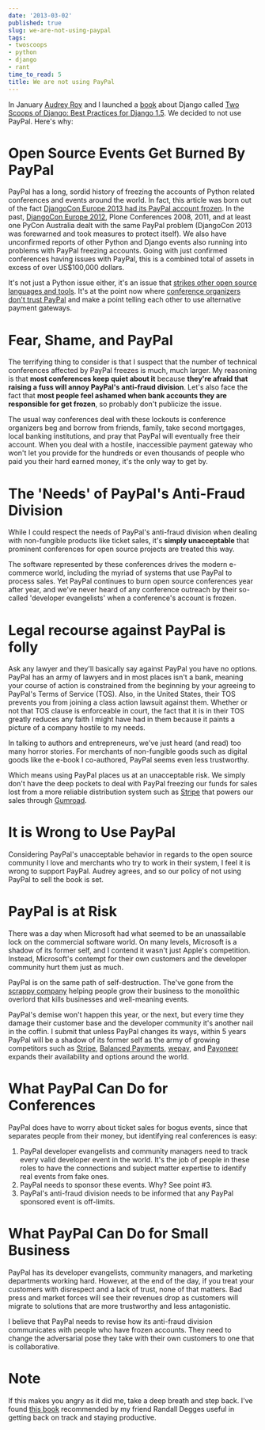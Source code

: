 ```yaml
---
date: '2013-03-02'
published: true
slug: we-are-not-using-paypal
tags:
- twoscoops
- python
- django
- rant
time_to_read: 5
title: We are not using PayPal
---
```


In January [Audrey Roy](https://www.codemakesmehappy.com/) and I launched a
[book](https://twoscoopspress.org/products/two-scoops-of-django-1-5) about Django called [Two Scoops of
Django: Best Practices for Django 1.5](https://twoscoopspress.org/products/two-scoops-of-django-1-5). We
decided to not use PayPal. Here's why:

Open Source Events Get Burned By PayPal
=======================================

PayPal has a long, sordid history of freezing the accounts of Python
related conferences and events around the world. In fact, this article
was born out of the fact [DjangoCon Europe 2013 had its PayPal account
frozen](http://blog.djangocircus.com/post/43806402173/back-on-track). In
the past, [DjangoCon Europe 2012](http://2012.djangocon.eu/), Plone
Conferences 2008, 2011, and at least one PyCon Australia dealt with the
same PayPal problem (DjangoCon 2013 was forewarned and took measures to
protect itself). We also have unconfirmed reports of other Python and
Django events also running into problems with PayPal freezing accounts.
Going with just confirmed conferences having issues with PayPal, this is
a combined total of assets in excess of over US$100,000 dollars.

It's not just a Python issue either, it's an issue that [strikes other
open source languages and
tools](http://conferencesburnedbypaypal.tumblr.com/). It's at the point
now where [conference organizers don't trust
PayPal](http://aralbalkan.com/3898/) and make a point telling each other
to use alternative payment gateways.

Fear, Shame, and PayPal
=======================

The terrifying thing to consider is that I suspect that the number of
technical conferences affected by PayPal freezes is much, much larger.
My reasoning is that **most conferences keep quiet about it** because
**they're afraid that raising a fuss will annoy PayPal's anti-fraud
division**. Let's also face the fact that **most people feel ashamed
when bank accounts they are responsible for get frozen**, so probably
don't publicize the issue.

The usual way conferences deal with these lockouts is conference
organizers beg and borrow from friends, family, take second mortgages,
local banking institutions, and pray that PayPal will eventually free
their account. When you deal with a hostile, inaccessible payment
gateway who won't let you provide for the hundreds or even thousands of
people who paid you their hard earned money, it's the only way to get
by.

The 'Needs' of PayPal's Anti-Fraud Division
==============================================

While I could respect the needs of PayPal's anti-fraud division when
dealing with non-fungible products like ticket sales, it's **simply
unacceptable** that prominent conferences for open source projects are
treated this way.

The software represented by these conferences drives the modern
e-commerce world, including the myriad of systems that use PayPal to
process sales. Yet PayPal continues to burn open source conferences year
after year, and we've never heard of any conference outreach by their
so-called 'developer evangelists' when a conference's account is
frozen.

Legal recourse against PayPal is folly
======================================

Ask any lawyer and they'll basically say against PayPal you have no
options. PayPal has an army of lawyers and in most places isn't a bank,
meaning your course of action is constrained from the beginning by your
agreeing to PayPal's Terms of Service (TOS). Also, in the United
States, their TOS prevents you from joining a class action lawsuit
against them. Whether or not that TOS clause is enforceable in court,
the fact that it is in their TOS greatly reduces any faith I might have
had in them because it paints a picture of a company hostile to my
needs.

In talking to authors and entrepreneurs, we've just heard (and read)
too many horror stories. For merchants of non-fungible goods such as
digital goods like the e-book I co-authored, PayPal seems even less
trustworthy.

Which means using PayPal places us at an unacceptable risk. We simply
don't have the deep pockets to deal with PayPal freezing our funds for
sales lost from a more reliable distribution system such as
[Stripe](https://stripe.com) that powers our sales through
[Gumroad](https://gumroad.com).

It is Wrong to Use PayPal
=========================

Considering PayPal's unacceptable behavior in regards to the open
source community I love and merchants who try to work in their system, I
feel it is wrong to support PayPal. Audrey agrees, and so our policy of
not using PayPal to sell the book is set.

PayPal is at Risk
=================

There was a day when Microsoft had what seemed to be an unassailable
lock on the commercial software world. On many levels, Microsoft is a
shadow of its former self, and I contend it wasn't just Apple's
competition. Instead, Microsoft's contempt for their own customers and
the developer community hurt them just as much.

PayPal is on the same path of self-destruction. The've gone from the
[scrappy
company](http://www.amazon.com/The-PayPal-Wars-Battles-Planet/dp/0977898431/?tag=ihpydanny-20)
helping people grow their business to the monolithic overlord that kills
businesses and well-meaning events.

PayPal's demise won't happen this year, or the next, but every time
they damage their customer base and the developer community it's
another nail in the coffin. I submit that unless PayPal changes its
ways, within 5 years PayPal will be a shadow of its former self as the
army of growing competitors such as [Stripe](https://stripe.com),
[Balanced Payments](https://www.balancedpayments.com/),
[wepay](https://www.wepay.com/), and
[Payoneer](https://www.payoneer.com/) expands their availability and
options around the world.

What PayPal Can Do for Conferences
==================================

PayPal does have to worry about ticket sales for bogus events, since
that separates people from their money, but identifying real conferences
is easy:

1.  PayPal developer evangelists and community managers need to track
    every valid developer event in the world. It's the job of people in
    these roles to have the connections and subject matter expertise to
    identify real events from fake ones.
2.  PayPal needs to sponsor these events. Why? See point #3.
3.  PayPal's anti-fraud division needs to be informed that any PayPal
    sponsored event is off-limits.

What PayPal Can Do for Small Business
=====================================

PayPal has its developer evangelists, community managers, and marketing
departments working hard. However, at the end of the day, if you treat
your customers with disrespect and a lack of trust, none of that
matters. Bad press and market forces will see their revenues drop as
customers will migrate to solutions that are more trustworthy and less
antagonistic.

I believe that PayPal needs to revise how its anti-fraud division
communicates with people who have frozen accounts. They need to change
the adversarial pose they take with their own customers to one that is
collaborative.

Note
====

If this makes you angry as it did me, take a deep breath and step back.
I've found [this
book](http://www.amazon.com/gp/product/0807012394/ref=as_li_ss_tl?ie=UTF8&camp=1789&creative=390957&creativeASIN=0807012394&linkCode=as2&tag=ihpydanny-20)
recommended by my friend Randall Degges useful in getting back on track
and staying productive.
